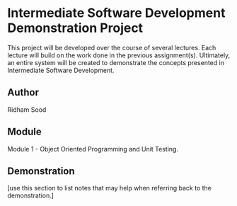 # Intermediate Software Development Demonstration Project

This project will be developed over the course of several lectures.  Each
lecture will build on the work done in the previous assignment(s).  Ultimately, an entire system will be created to demonstrate the concepts 
presented in Intermediate Software Development.

## Author

Ridham Sood

## Module

Module 1 - Object Oriented Programming and Unit Testing.

## Demonstration

[use this section to list notes that may help when referring back to the demonstration.]
